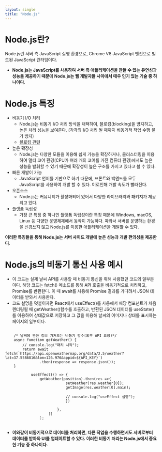 ```yaml
---
layout: single
title: "Node.js"
---
```


# Node.js란?
Node.js란 서버 측 JavaScript 실행 환경으로, Chrome V8 JavaScript 엔진으로 빌드된 JavaScript 런타임이다. 

* **Node.js는 JavaScript를 사용하여 서버 측 애플리케이션을 만들 수 있는 유연성과 성능을 제공하기 때문에 Node.js는 웹 개발자들 사이에서 매우 인기 있는 기술 중 하나이다.**

# Node.js 특징
* 비동기 I/O 처리
  * Node.js는 비동기 I/O 처리 방식을 채택하여, 블로킹(blocking)을 방지하고, 높은 처리 성능을 보여준다. (각각의 I/O 처리 될 때까지 비동기적 작업 수행 불가 방지)
  * [블로킹 관련](https://12bme.tistory.com/231)
* 높은 확장성
  * Node.js는 다양한 모듈을 이용해 쉽게 기능을 확장하거나, 클러스터링을 이용하여 멀티 코어 환경(CPU가 여러 개의 코어를 가진 컴퓨터 환경)에서도 높은 성능을 발휘할 수 있기 때문에 확장성이 높은 구조를 가지고 있다고 볼 수 있다.
* 빠른 개발이 가능
  * JavaScript 언어를 기반으로 하기 때문에, 프론트와 백엔드를 모두 JavaScript를 사용하여 개발 할 수 있다. 이로인해 개발 속도가 빨라진다.
* 오픈소스 
  * Node.js는 커뮤니티가 활성화되어 있어서 다양한 라이브러리와 패키지가 제공되고 있다.
* 플랫폼 독립성
  * 가장 큰 특징 중 하나인 플랫폼 독립성이란 특징 때문에 Windows, macOS, Linux 등 다양한 운영체제에서 동작이 가능하다. 따라서 서버를 운영하는 환경을 신경쓰지 않고 Node.js를 이용한 애플리케이션을 개발할 수 있다.

**이러한 특징들을 통해 Node.js는 서버 사이드 개발에 높은 성능과 개발 편의성을 제공한다.**

# Node.js의 비동기 통신 사용 예시
* 이 코드는 실제 날씨 API를 사용할 때 비동기 통신을 위해 사용했던 코드의 일부분이다. 
해당 코드는 fetch() 메소드를 통해 API 호출을 비동기적으로 처리하고, Promise를 반환한다. 이 때 await를 사용해 Promise 결과를 기다려서 JSON 데이터를 받와서 사용한다.
* 코드 설명을 덧붙이자면 React에서 useEffect()를 사용해서 해당 컴포넌트가 처음 렌더링될 때 getWeather()함수를 호출하고, 반환된
JSON 데이터를 useState()를 이용하여 상태값으로 저장하고 그 값을 이용해 날씨의 이미지나 상태를 표시하는 페이지의 일부이다.
<pre>
<code>
    /* 날씨에 관한 정보 가져오는 비동기 함수(외부 API 요청)*/
    async function getWeather() {
        // console.log("패치 시작");
        return await fetch(`https://api.openweathermap.org/data/2.5/weather?lat=37.5586816&lon=126.976&appid=${API_KEY}`)
                .then(response => response.json());
    }
        
            useEffect(() => {
                getWeather(position).then(res =>{
                            setWeather(res.weather[0]);
                            getImage(res.weather[0].main);
                                
                            // console.log("useEffect 실행");
                            })
                                
                        },
                    []
                );
</code>
</pre>

* **이와같이 비동기적으로 데이터를 처리하면, 다른 작업을 수행하면서도 서버로부터 데이터를 받아와 UI를 업데이트할 수 있다. 이러한 비동기 처리는 Node.js에서 중요한 기능 중 하나이다.**
